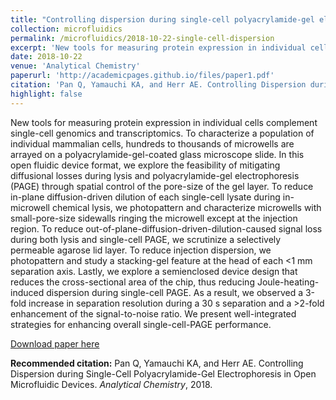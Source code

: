 ```yaml
---
title: "Controlling dispersion during single-cell polyacrylamide-gel electrophoresis in open microfluidic devices "
collection: microfluidics
permalink: /microfluidics/2018-10-22-single-cell-dispersion
excerpt: 'New tools for measuring protein expression in individual cells complement single-cell genomics and transcriptomics. To characterize a population of individual mammalian cells, hundreds to thousands of microwells are arrayed on a polyacrylamide-gel-coated glass microscope slide. In this open fluidic device format, we explore the feasibility of mitigating diffusional losses during lysis and polyacrylamide-gel electrophoresis (PAGE) through spatial control of the pore-size of the gel layer. To reduce in-plane diffusion-driven dilution of each single-cell lysate during in-microwell chemical lysis, we photopattern and characterize microwells with small-pore-size sidewalls ringing the microwell except at the injection region. To reduce out-of-plane-diffusion-driven-dilution-caused signal loss during both lysis and single-cell PAGE, we scrutinize a selectively permeable agarose lid layer. To reduce injection dispersion, we photopattern and study a stacking-gel feature at the head of each <1 mm separation axis. Lastly, we explore a semienclosed device design that reduces the cross-sectional area of the chip, thus reducing Joule-heating-induced dispersion during single-cell PAGE. As a result, we observed a 3-fold increase in separation resolution during a 30 s separation and a >2-fold enhancement of the signal-to-noise ratio. We present well-integrated strategies for enhancing overall single-cell-PAGE performance.'
date: 2018-10-22
venue: 'Analytical Chemistry'
paperurl: 'http://academicpages.github.io/files/paper1.pdf'
citation: 'Pan Q, Yamauchi KA, and Herr AE. Controlling Dispersion during Single-Cell Polyacrylamide-Gel Electrophoresis in Open Microfluidic Devices. <i>Analytical Chemistry</i>, 2018.'
highlight: false
---
```

New tools for measuring protein expression in individual cells complement single-cell genomics and transcriptomics. To characterize a population of individual mammalian cells, hundreds to thousands of microwells are arrayed on a polyacrylamide-gel-coated glass microscope slide. In this open fluidic device format, we explore the feasibility of mitigating diffusional losses during lysis and polyacrylamide-gel electrophoresis (PAGE) through spatial control of the pore-size of the gel layer. To reduce in-plane diffusion-driven dilution of each single-cell lysate during in-microwell chemical lysis, we photopattern and characterize microwells with small-pore-size sidewalls ringing the microwell except at the injection region. To reduce out-of-plane-diffusion-driven-dilution-caused signal loss during both lysis and single-cell PAGE, we scrutinize a selectively permeable agarose lid layer. To reduce injection dispersion, we photopattern and study a stacking-gel feature at the head of each <1 mm separation axis. Lastly, we explore a semienclosed device design that reduces the cross-sectional area of the chip, thus reducing Joule-heating-induced dispersion during single-cell PAGE. As a result, we observed a 3-fold increase in separation resolution during a 30 s separation and a >2-fold enhancement of the signal-to-noise ratio. We present well-integrated strategies for enhancing overall single-cell-PAGE performance.

[Download paper here](http://academicpages.github.io/files/paper1.pdf)

<b>Recommended citation:</b> Pan Q, Yamauchi KA, and Herr AE. Controlling Dispersion during Single-Cell Polyacrylamide-Gel Electrophoresis in Open Microfluidic Devices. <i>Analytical Chemistry</i>, 2018.